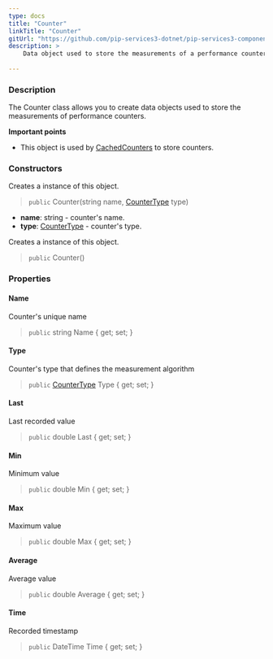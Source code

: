 ```yaml
---
type: docs
title: "Counter"
linkTitle: "Counter"
gitUrl: "https://github.com/pip-services3-dotnet/pip-services3-components-dotnet"
description: >
    Data object used to store the measurements of a performance counter.
   
---
```


### Description

The Counter class allows you to create data objects used to store the measurements of performance counters.

**Important points**

- This object is used by [CachedCounters](../cached_counters) to store counters.

### Constructors
Creates a instance of this object.

> `public` Counter(string name, [CounterType](../counter_type) type)

- **name**: string - counter's name.
- **type**: [CounterType](../counter_type) - counter's type.


Creates a instance of this object.

> `public` Counter()


### Properties


#### Name
Counter's unique name
> `public` string Name { get; set; }

#### Type
Counter's type that defines the measurement algorithm
> `public` [CounterType](../counter_type) Type { get; set; }

#### Last
Last recorded value
> `public` double Last { get; set; }

#### Min
Minimum value
> `public` double Min { get; set; }

#### Max
Maximum value
> `public` double Max { get; set; }

#### Average
Average value
> `public` double Average { get; set; }

#### Time
Recorded timestamp
> `public` DateTime Time { get; set; }




